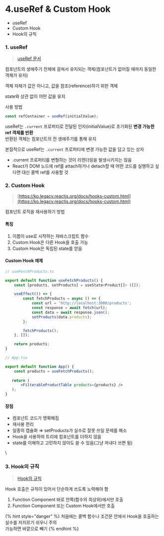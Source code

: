 # 4.useRef & Custom Hook

* useRef
* Custom Hook
* Hook의 규칙



### 1. useRef

> [useRef 문서](https://react.dev/reference/react/useRef)

컴포넌트의 생애주기 전체에 걸쳐서 유지되는 객체(컴포넌트가 없어질 때까지 동일한 객체가 유지)

객체 자체가 값은 아니고, 값을 참조(reference)하기 위한 객체

state와 상관 없이 어떤 값을 유지



사용 방법

```jsx
const refContainer = useRef(initialValue);
```

useRef는 `.current` 프로퍼티로 전달된 인자(initialValue)로 초기화된 **변경 가능한 ref 객체를 반환**\
반환된 객체는 컴포넌트의 전 생애주기를 통해 유지

본질적으로 useRef는 `.current` 프로퍼티에 변경 가능한 값을 담고 있는 상자

* .current 프로퍼티를 변형하는 것이 리렌더링을 발생시키지는 않음
* React가 DOM 노드에 ref를 attach하거나 detach할 때 어떤 코드를 실행하고 싶다면 대신 콜백 ref를 사용할 것



### 2. Custom Hook

> [https://ko.legacy.reactjs.org/docs/hooks-custom.html](https://ko.legacy.reactjs.org/docs/hooks-custom.html)

컴포넌트 로직을 재사용하기 방법



#### 특징

1. 이름이 use로 시작하는 자바스크립트 함수
2. Custom Hook은 다른 Hook을 호출 가능
3. Custom Hook은 독립된 state를 얻음

#### Custom Hook 예제

```jsx
// useFetchProducts.ts

export default function useFetchProducts() {
    const [products, setProducts] = useState<Product[]> ([]);

    useEffect(() => {
        const fetchProducts = async () => {
            const url = 'http://localhost:3000/products';
            const response = await fetch(url);
            const data = await response.json();
            setProducts(data.products);
        };

        fetchProducts();
    }, []);

    return products;
}
```

```jsx
// App.tsx

export default function App() {
    const products = useFetchProducts();
    
   return (
       <FilterableProductTable products={products} />
   );
}
```

#### 장점

* 컴포넌트 코드가 명확해짐
* 재사용 편리
* 일종의 캡슐화 ⇒ setProducts가 실수로 잘못 쓰일 문제를 해소
* Hook을 사용하여 트리에 컴포넌트를 더하지 않음
* state를 이해하고 고민하지 않아도 쓸 수 있음(그냥 꺼내다 쓰면 됨)

\


### 3. Hook의 규칙

> [Hook의 규칙](https://ko.reactjs.org/docs/hooks-rules.html)

Hook 호출은 규칙이 있어서 단순하게 쓰도록 노력해야 함

1. Function Component 바로 안쪽(함수의 최상위)에서만 호출
2. Function Component 또는 Custom Hook에서만 호출

{% hint style="danger" %}
처음에는 콜백 함수나 조건문 안에서 Hook을 호출하는 실수를 저지르기 쉬우니 주의\
가능하면 바깥으로 빼기
{% endhint %}

